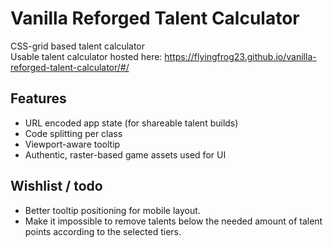 # Vanilla Reforged Talent Calculator

CSS-grid based talent calculator  
Usable talent calculator hosted here: https://flyingfrog23.github.io/vanilla-reforged-talent-calculator/#/
## Features

- URL encoded app state (for shareable talent builds)
- Code splitting per class
- Viewport-aware tooltip
- Authentic, raster-based game assets used for UI

## Wishlist / todo  
 
- Better tooltip positioning for mobile layout.
- Make it impossible to remove talents below the needed amount of talent points according to the selected tiers.
